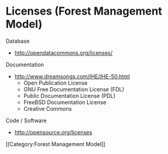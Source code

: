 # Licenses (Forest Management Model)

Database

* http://opendatacommons.org/licenses/

Documentation

* http://www.dreamsongs.com/IHE/IHE-50.html
  * Open Publication License
  * GNU Free Documentation License (FDL)
  * Public Documentation License (PDL)
  * FreeBSD Documentation License
  * Creative Commons

Code / Software

* http://opensource.org/licenses

[[Category:Forest Management Model]]
